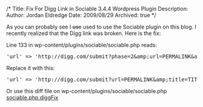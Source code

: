 /*
Title: Fix For Digg Link in Sociable 3.4.4 Wordpress Plugin 
Description:
Author: Jordan Eldredge
Date: 2009/08/29
Archived: true
*/

As you can probably see I <span style="text-decoration: line-through;">use</span> used to use the Sociable plugin on this blog. I recently realized that the Digg link was broken. Here is the fix:

Line 133 in wp-content/plugins/sociable/sociable.php reads:

<pre lang='PHP' line='0'>'url' =&gt; 'http://digg.com/submit?phase=2&amp;amp;url=PERMALINK&amp;amp;title=TITLE&amp;amp;bodytext=EXCERPT',</pre>

Replace it with this:

<pre lang='PHP' line='0'>'url' =&gt; 'http://digg.com/submit?url=PERMALINK&amp;amp;title=TITLE&amp;amp;bodytext=EXCERPT',</pre>

Or use this diff file on wp-content/plugins/sociable/sociable.php
<a href="http://blog.classicalcode.com/wp-content/uploads/2009/08/sociable.php.diggFix.diff">sociable.php.diggFix</a>
